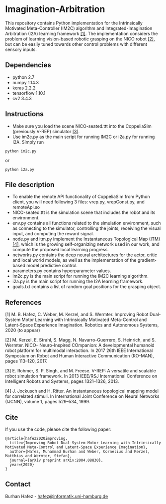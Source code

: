 # Imagination-Arbitration
This repository contains Python implementation for the Intrinsically Motivated Meta-Controller (IM2C) algorithm and Integrated-Imagination Arbitration (I2A) learning framework [[1]](#1). The implementation considers the problem of learning vision-based robotic grasping on the NICO robot [[2]](#2), but can be easily tuned towards other control problems with different sensory inputs.

## Dependencies
* python 2.7
* numpy 1.14.3
* keras 2.2.2
* tensorflow 1.10.1
* cv2 3.4.3

## Instructions
* Make sure you load the scene NICO-seated.ttt into the CoppeliaSim (previously V-REP) simulator [[3]](#3).
* Use im2c.py as the main script for running IM2C or i2a.py for running I2A. Simply run 
```
python im2c.py
```
or
```
python i2a.py
```

## File description
* To enable the remote API functionality of CoppeliaSim from Python client, you will need following 3 files: vrep.py, vrepConst.py, and remoteApi.so
* NICO-seated.ttt is the simulation scene that includes the robot and its environment.
* env.py contains all functions related to the simulation environment, such as connecting to the simulator, controlling the joints, receiving the visual input, and computing the reward signal.
* node.py and itm.py implement the Instantaneous Topological Map (ITM) [[4]](#4), which is the growing self-organizing network used in our work, and compute the proposed local learning progress.
* networks.py contains the deep neural architectures for the actor, critic and local world models, as well as the implementation of the gradient-based model predictive control.
* parameters.py contains hyperparameter values.
* im2c.py is the main script for running the IM2C learning algorithm.
* i2a.py is the main script for running the I2A learning framework.
* goals.txt contains a list of random goal positions for the grasping object.

## References
<a id="1">[1]</a> 
M. B. Hafez, C. Weber, M. Kerzel, and S. Wermter. Improving Robot Dual-System Motor Learning with Intrinsically Motivated Meta-Control and Latent-Space Experience Imagination. Robotics and Autonomous Systems, 2020 (to appear)

<a id="2">[2]</a> 
M. Kerzel, E. Strahl, S. Magg, N. Navarro-Guerrero, S. Heinrich, and S. Wermter. NICO– Neuro-Inspired COmpanion: A developmental humanoid robot platform for multimodal interaction. In 2017 26th IEEE International Symposium on Robot and Human Interactive Communication (RO-MAN), pages 113–120, 2017.

<a id="3">[3]</a> 
E. Rohmer, S. P. Singh, and M. Freese. V-REP: A versatile and scalable robot simulation
framework. In 2013 IEEE/RSJ International Conference on Intelligent Robots and Systems,
pages 1321–1326, 2013.

<a id="4">[4]</a> 
J. Jockusch and H. Ritter. An instantaneous topological mapping model for correlated stimuli. In International Joint Conference on Neural Networks (IJCNN), volume 1, pages 529–534, 1999.

## Cite
If you use the code, please cite the following paper:

```
@article{hafez2020improving,
  title={Improving Robot Dual-System Motor Learning with Intrinsically Motivated Meta-Control and Latent-Space Experience Imagination},
  author={Hafez, Muhammad Burhan and Weber, Cornelius and Kerzel, Matthias and Wermter, Stefan},
  journal={arXiv preprint arXiv:2004.08830},
  year={2020}
}
```

## Contact
Burhan Hafez - hafez@informatik.uni-hamburg.de


